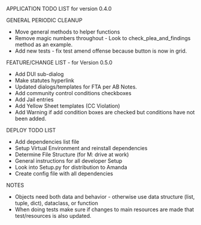 APPLICATION TODO LIST for version 0.4.0


GENERAL PERIODIC CLEANUP
* Move general methods to helper functions
* Remove magic numbers throughout - Look to check_plea_and_findings method as an example.
* Add new tests - fix test amend offense because button is now in grid.


FEATURE/CHANGE LIST - for Version 0.5.0
* Add DUI sub-dialog
* Make statutes hyperlink
* Updated dialogs/templates for FTA per AB Notes.
* Add community control conditions checkboxes
* Add Jail entries
* Add Yellow Sheet templates (CC Violation)
* Add Warning if add condition boxes are checked but conditions have not been added.


DEPLOY TODO LIST
* Add dependencies list file
* Setup Virtual Environment and reinstall dependencies
* Determine File Structure (for M: drive at work)
* General instructions for all developer Setup
* Look into Setup.py for distribution to Amanda
* Create config file with all dependencies

NOTES
* Objects need both data and behavior - otherwise use data
structure (list, tuple, dict), dataclass, or function
* When doing tests make sure if changes to main resources are
made that test/resources is also updated.
